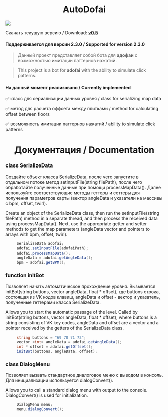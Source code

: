 <h1 align="center"> AutoDofai </h1>

<img src="https://i.imgur.com/0Wy0Djx.png"></img>

Скачать текущую версию / Download: [__v0.5__](https://github.com/vSEK1RO/AutoDofai/releases/download/v0.5/AutoDofai_v0.5.rar)

#### Поддерживается для версии 2.3.0 / Supported for version 2.3.0

>Данный проект представляет собой бота для __адофаи__ с возможностью имитации паттернов нажатий.

>This project is a bot for __adofai__ with the ability to simulate click patterns.

#### На данный момент реализовано / Currently implemented

:white_check_mark: класс для сериализации данных уровня / class for serializing map data

:white_check_mark: метод для расчета оффсета между плитками / method for calculating offset between floors

:white_check_mark: возможность имитации паттернов нажатий / ability to simulate click patterns

<h1 align="center"> Документация / Documentation </h1>

### class SerializeData

Создайте объект класса SerializeData, после чего запустите в отдельном потоке метод setInputFile(string filePath), после чего обработайте полученные данные при помощи processMapData().
Далее используйте соответствующие методы геттеры и сеттеры для получения параметров карты (вектор angleData и указатели на массивы с bpm, offset, twirl).

Create an object of the SerializeData class, then run the setInputFile(string filePath) method in a separate thread, and then process the received data using processMapData().
Next, use the appropriate getter and setter methods to get the map parameters (angleData vector and pointers to arrays with bpm, offset, twirl).
     
```c#
     SerializeData adofai;
     adofai.setInputFile(adofaiPath);
     adofai.processMapData();
     angleData = adofai.getAngleData();
     bpm = adofai.getBPM();
```

### function initBot

Позволяет начать автоматическое прохождение уровня. Вызывается initBot(string buttons, vector angleData, float * offset), где buttons строка, состоящая из VK кодов клавиш, angleData и offset - вектор и указатель, полученные геттерами класса SerializeData.

Allows you to start the automatic passage of the level. Called by initBot(string buttons, vector angleData, float * offset), where buttons is a string consisting of VK key codes, angleData and offset are a vector and a pointer received by the getters of the SerializeData class.

```c#
     string buttons = "69 70 71 72";
     vector <int> angleData = adofai.getAngleData();
     int * offset = adofai.getOffset();
     initBot(buttons, angleData, offset); 
```

### class DialogMenu

Позволяет вызвать стандартное диалоговое меню с выводом в консоль. Для инициализации используется dialogConvert().

Allows you to call a standard dialog menu with output to the console. DialogConvert() is used for initialization.

```c#
     DialogMenu menu;
     menu.dialogConvert();
```
